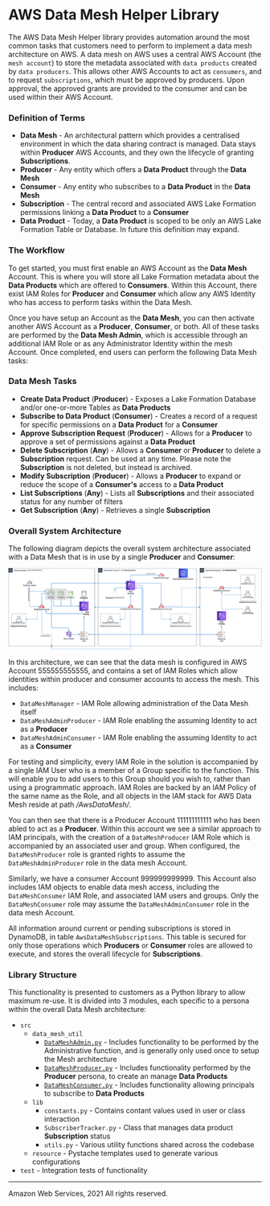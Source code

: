 # AWS Data Mesh Helper Library

The AWS Data Mesh Helper library provides automation around the most common tasks that customers need to perform to implement
a data mesh architecture on AWS. A data mesh on AWS uses a central AWS Account (the `mesh account`) to store the metadata
associated with `data products` created by `data producers`. This allows other AWS Accounts to act as `consumers`, and to
request `subscriptions`, which must be approved by producers. Upon approval, the approved grants are provided to the consumer
and can be used within their AWS Account.

### Definition of Terms

* __Data Mesh__ - An architectural pattern which provides a centralised environment in which the data sharing contract is managed. Data stays within __Producer__ AWS Accounts, and they own the lifecycle of granting __Subscriptions__.
* __Producer__ - Any entity which offers a __Data Product__ through the __Data Mesh__
* __Consumer__ - Any entity who subscribes to a __Data Product__ in the __Data Mesh__
* __Subscription__ - The central record and associated AWS Lake Formation permissions linking a __Data Product__ to a __Consumer__
* __Data Product__ - Today, a __Data Product__ is scoped to be only an AWS Lake Formation Table or Database. In future this definition may expand.

### The Workflow

To get started, you must first enable an AWS Account as the __Data Mesh__ Account. This is where you will store all Lake Formation
metadata about the __Data Products__ which are offered to __Consumers__. Within this Account, there exist IAM Roles for __Producer__ and __Consumer__ 
which allow any AWS Identity who has access to perform tasks within the Data Mesh.

Once you have setup an Account as the __Data Mesh__, you can then activate another AWS Account as a __Producer__, __Consumer__, or both. All
of these tasks are performed by the __Data Mesh Admin__, which is accessible through an additional IAM Role or as any Administrator
Identity within the mesh Account. Once completed, end users can perform the following Data Mesh tasks:

### Data Mesh Tasks

* __Create Data Product__ (__Producer__) - Exposes a Lake Formation Database and/or one-or-more Tables as __Data Products__
* __Subscribe to Data Product__ (__Consumer__) - Creates a record of a request for specific permissions on a __Data Product__ for a __Consumer__
* __Approve Subscription Request__ (__Producer__) - Allows for a __Producer__ to approve a set of permissions against a __Data Product__
* __Delete Subscription__ (__Any__) - Allows a __Consumer__ or __Producer__ to delete a __Subscription__ request. Can be used at any time. Please note the __Subscription__ is not deleted, but instead is archived.
* __Modify Subscription__ (__Producer__) - Allows a __Producer__ to expand or reduce the scope of a __Consumer's__ access to a __Data Product__
* __List Subscriptions__ (__Any__) - Lists all __Subscriptions__ and their associated status for any number of filters
* __Get Subscription__ (__Any__) - Retrieves a single __Subscription__

### Overall System Architecture

The following diagram depicts the overall system architecture associated with a Data Mesh that is in use by a single __Producer__ and __Consumer__:

![Architecture](doc/architecture.png)

In this architecture, we can see that the data mesh is configured in AWS Account 555555555555, and contains a set of IAM Roles which allow identities within producer and consumer accounts to access the mesh. This includes:

* `DataMeshManager` - IAM Role allowing administration of the Data Mesh itself
* `DataMeshAdminProducer` - IAM Role enabling the assuming Identity to act as a __Producer__
* `DataMeshAdminConsumer` - IAM Role enabling the assuming Identity to act as a __Consumer__

For testing and simplicity, every IAM Role in the solution is accompanied by a single IAM User who is a member of a Group specific to the function. This will enable you to add users to this Group should you wish to, rather than using a programmatic approach. IAM Roles are backed by an IAM Policy of the same name as the Role, and all objects in the IAM stack for AWS Data Mesh reside at path _/AwsDataMesh/_.

You can then see that there is a Producer Account 111111111111 who has been abled to act as a __Producer__. Within this account we see a similar approach to IAM principals, with the creation of a `DataMeshProducer` IAM Role which is accompanied by an associated user and group. When configured, the `DataMeshProducer` role is granted rights to assume the `DataMeshAdminProducer` role in the data mesh Account.

Similarly, we have a consumer Account 999999999999. This Account also includes IAM objects to enable data mesh access, including the `DataMeshConsumer` IAM Role, and associated IAM users and groups. Only the `DataMeshConsumer` role may assume the `DataMeshAdminConsumer` role in the data mesh Account.

All information around current or pending subscriptions is stored in DynamoDB, in table `AwsDataMeshSubscriptions`. This table is secured for only those operations which __Producers__ or __Consumer__ roles are allowed to execute, and stores the overall lifecycle for __Subscriptions__.

### Library Structure

This functionality is presented to customers as a Python library to allow maximum re-use. It is divided into 3 modules, each specific to a persona within the overall Data Mesh architecture:

* `src`
	* `data_mesh_util`
		* [`DataMeshAdmin.py`](doc/DataMeshAdmin.md) - Includes functionality to be performed by the Administrative function, and is generally only used once to setup the Mesh architecture
		* [`DataMeshProducer.py`](doc/DataMeshProducer.md) - Includes functionality performed by the __Producer__ persona, to create an manage __Data Products__
		* [`DataMeshConsumer.py`](doc/DataMeshConsumer.md) - Includes functionality allowing principals to subscribe to __Data Products__
	* `lib`
		* `constants.py` - Contains contant values used in user or class interaction
		* `SubscriberTracker.py` - Class that manages data product __Subscription__ status
		* `utils.py` - Various utility functions shared across the codebase
	* `resource` - Pystache templates used to generate various configurations
* `test` - Integration tests of functionality

---
Amazon Web Services, 2021
All rights reserved.